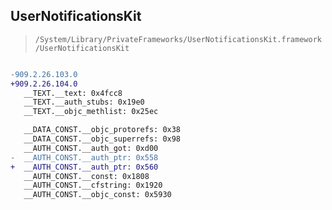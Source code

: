 ## UserNotificationsKit

> `/System/Library/PrivateFrameworks/UserNotificationsKit.framework/UserNotificationsKit`

```diff

-909.2.26.103.0
+909.2.26.104.0
   __TEXT.__text: 0x4fcc8
   __TEXT.__auth_stubs: 0x19e0
   __TEXT.__objc_methlist: 0x25ec

   __DATA_CONST.__objc_protorefs: 0x38
   __DATA_CONST.__objc_superrefs: 0x98
   __AUTH_CONST.__auth_got: 0xd00
-  __AUTH_CONST.__auth_ptr: 0x558
+  __AUTH_CONST.__auth_ptr: 0x560
   __AUTH_CONST.__const: 0x1808
   __AUTH_CONST.__cfstring: 0x1920
   __AUTH_CONST.__objc_const: 0x5930

```

